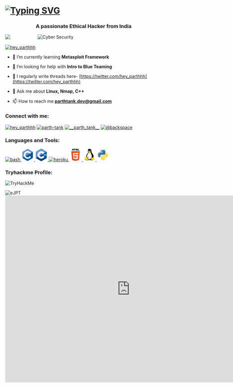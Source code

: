 


# [![Typing SVG](https://readme-typing-svg.herokuapp.com/?lines=Hey,+I'm+Parth)](https://git.io/typing-svg)

<h3 align="center">A passionate Ethical Hacker from India</h3>

<img align="right" width="400" alt="Cyber Security" src="https://kepsure.com/wp-content/uploads/2022/05/alarm-gif.gif"
    alt="">



<p align="left"> <img src="https://komarev.com/ghpvc/?username=porthhh&label=Profile%20views&color=0e75b6&style=flat" /> </p>

<p align="left"> <a href="https://twitter.com/hey_parthhh" target="blank"><img
            src="https://img.shields.io/twitter/follow/hey_parthhh?logo=twitter&style=for-the-badge"
            alt="hey_parthhh" /></a> </p>

- 🌱 I’m currently learning **Metasploit Framework**

- 🤝 I’m looking for help with **Intro to Blue Teaming**

- 📝 I regularly write threads here- [https://twitter.com/hey_parthhh](https://twitter.com/hey_parthhh)

- 💬 Ask me about **Linux, Nmap, C++**

- 📫 How to reach me **parthtank.dev@gmail.com**

<h3 align="left">Connect with me:</h3>
<p align="left">
    <a href="https://twitter.com/hey_parthhh" target="blank"><img align="center"
            src="https://raw.githubusercontent.com/rahuldkjain/github-profile-readme-generator/master/src/images/icons/Social/twitter.svg"
            alt="hey_parthhh" height="30" width="40" /></a>
    <a href="https://linkedin.com/in/parth-tank" target="blank"><img align="center"
            src="https://raw.githubusercontent.com/rahuldkjain/github-profile-readme-generator/master/src/images/icons/Social/linked-in-alt.svg"
            alt="parth-tank" height="30" width="40" /></a>
    <a href="https://instagram.com/__parth_tank__" target="blank"><img align="center"
            src="https://raw.githubusercontent.com/rahuldkjain/github-profile-readme-generator/master/src/images/icons/Social/instagram.svg"
            alt="__parth_tank__" height="30" width="40" /></a>
    <a href="https://hashnode.com/@backspace" target="blank"><img align="center"
            src="https://raw.githubusercontent.com/rahuldkjain/github-profile-readme-generator/master/src/images/icons/Social/hashnode.svg"
            alt="@backspace" height="30" width="40" /></a>
</p>

<h3 align="left">Languages and Tools:</h3>
<p align="left"> <a href="https://www.gnu.org/software/bash/" target="_blank" rel="noreferrer"> <img
            src="https://www.vectorlogo.zone/logos/gnu_bash/gnu_bash-icon.svg" alt="bash" width="40" height="40" /> </a>
    <a href="https://www.cprogramming.com/" target="_blank" rel="noreferrer"> <img
            src="https://raw.githubusercontent.com/devicons/devicon/master/icons/c/c-original.svg" alt="c" width="40"
            height="40" /> </a> <a href="https://www.w3schools.com/cpp/" target="_blank" rel="noreferrer"> <img
            src="https://raw.githubusercontent.com/devicons/devicon/master/icons/cplusplus/cplusplus-original.svg"
            alt="cplusplus" width="40" height="40" /> </a> <a href="https://heroku.com" target="_blank"
        rel="noreferrer"> <img src="https://www.vectorlogo.zone/logos/heroku/heroku-icon.svg" alt="heroku" width="40"
            height="40" /> </a> <a href="https://www.w3.org/html/" target="_blank" rel="noreferrer"> <img
            src="https://raw.githubusercontent.com/devicons/devicon/master/icons/html5/html5-original-wordmark.svg"
            alt="html5" width="40" height="40" /> </a> <a href="https://www.linux.org/" target="_blank"
        rel="noreferrer"> <img
            src="https://raw.githubusercontent.com/devicons/devicon/master/icons/linux/linux-original.svg" alt="linux"
            width="40" height="40" /> </a> <a href="https://www.python.org" target="_blank" rel="noreferrer"> <img
            src="https://raw.githubusercontent.com/devicons/devicon/master/icons/python/python-original.svg"
            alt="python" width="40" height="40" /> </a>
</p>

<p>
<h3>Tryhackme Profile:</h3> 
<img src="https://tryhackme-badges.s3.amazonaws.com/Backspace05.png" alt="TryHackMe">
</p>

<img src="https://api.accredible.com/v1/frontend/credential_website_embed_image/badge/121387045" alt="eJPT">

<iframe
  src="https://certs.ine.com/embed/51a50a72-f71e-4626-9082-b8382f68c522"
  width="800"
  height="600"
  frameborder="0"
  allowfullscreen>
</iframe>
